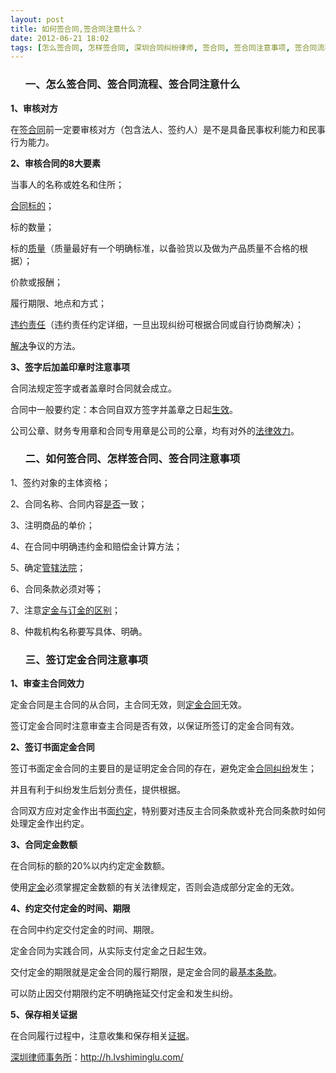 ```yaml
---
layout: post
title: 如何签合同,签合同注意什么？
date: 2012-06-21 18:02
tags: [怎么签合同, 怎样签合同, 深圳合同纠纷律师, 签合同, 签合同注意事项, 签合同流程]
---
```

<ol>
<h3>一、怎么签合同、签合同流程、签合同注意什么</h3>
</ol>
<strong>1、审核对方</strong>

在<a href="http://h.lvshiminglu.com/law/887.html">签合同</a>前一定要审核对方（包含法人、签约人）是不是具备民事权利能力和民事行为能力。

<strong>2、审核合同的8大要素</strong>

当事人的名称或姓名和住所；

<a href="http://h.lvshiminglu.com/law/693.html">合同标的</a>；

标的数量；

标的<a href="http://h.lvshiminglu.com/law/734.html">质量</a>（质量最好有一个明确标准，以备验货以及做为产品质量不合格的根据）；

价款或报酬；

履行期限、地点和方式；

<a href="http://h.lvshiminglu.com/law/726.html">违约责任</a>（违约责任约定详细，一旦出现纠纷可根据合同或自行协商解决）；

<a href="http://h.lvshiminglu.com/law/708.html">解决</a>争议的方法。

<strong>3、签字后加盖印章时注意事项</strong>

合同法规定签字或者盖章时合同就会成立。

合同中一般要约定：本合同自双方签字并盖章之日起<a href="http://h.lvshiminglu.com/law/698.html">生效</a>。

公司公章、财务专用章和合同专用章是公司的公章，均有对外的<a href="http://h.lvshiminglu.com/law/702.html">法律效力</a>。
<ol>
<h3>二、如何签合同、怎样签合同、签合同注意事项</h3>
</ol>
1、签约对象的主体资格；

2、合同名称、合同内容<a href="http://h.lvshiminglu.com/law/700.html">是否</a>一致；

3、注明商品的单价；

4、在合同中明确违约金和赔偿金计算方法；

5、确定<a href="http://h.lvshiminglu.com/law/686.html">管辖法院</a>；

6、合同条款必须对等；

7、注意<a href="http://h.lvshiminglu.com/law/847.html">定金与订金的区别</a>；

8、仲裁机构名称要写具体、明确。
<ol>
<h3>三、签订定金合同注意事项</h3>
</ol>
<strong>1、审查主合同效力</strong>

定金合同是主合同的从合同，主合同无效，则<a href="http://h.lvshiminglu.com/law/764.html">定金合同</a>无效。

签订定金合同时注意审查主合同是否有效，以保证所签订的定金合同有效。

<strong>2、签订书面定金合同</strong>

签订书面定金合同的主要目的是证明定金合同的存在，避免定金<a href="http://h.lvshiminglu.com/law/category/contract">合同纠纷</a>发生；

并且有利于纠纷发生后划分责任，提供根据。

合同双方应对定金作出书面<a href="http://h.lvshiminglu.com/law/732.html">约定</a>，特别要对违反主合同条款或补充合同条款时如何处理定金作出约定。

<strong>3、合同定金数额</strong>

在合同标的额的20%以内约定定金数额。

使用<a href="http://h.lvshiminglu.com/law/856.html">定金</a>必须掌握定金数额的有关法律规定，否则会造成部分定金的无效。

<strong>4、约定交付定金的时间、期限</strong>

在合同中约定交付定金的时间、期限。

定金合同为实践合同，从实际支付定金之日起生效。

交付定金的期限就是定金合同的履行期限，是定金合同的最<a href="http://h.lvshiminglu.com/law/874.html">基本条款</a>。

可以防止因交付期限约定不明确拖延交付定金和发生纠纷。

<strong>5、保存相关证据</strong>

在合同履行过程中，注意收集和保存相关<a href="http://h.lvshiminglu.com/law/216.html">证据</a>。

<a href="http://h.lvshiminglu.com/">深圳律师事务所</a>：<a href="http://h.lvshiminglu.com/">http://h.lvshiminglu.com/</a>

